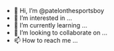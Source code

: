 - 👋 Hi, I’m @patelonthesportsboy
- 👀 I’m interested in ...
- 🌱 I’m currently learning ...
- 💞️ I’m looking to collaborate on ...
- 📫 How to reach me ...

<!---
patelonthesportsboy/patelonthesportsboy is a ✨ special ✨ repository because its `README.md` (this file) appears on your GitHub profile.
You can click the Preview link to take a look at your changes.
--->
